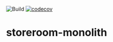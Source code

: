 ![Build](https://github.com/ismaelcabanas/storeroom-monolith/workflows/Build/badge.svg)
[![codecov](https://codecov.io/gh/ismaelcabanas/storeroom-monolith/branch/master/graph/badge.svg?token=WUY7949PC5)](https://codecov.io/gh/ismaelcabanas/storeroom-monolith)

# storeroom-monolith
